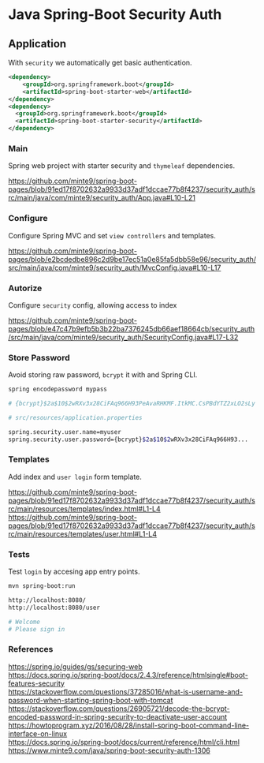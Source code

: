 # Java Spring-Boot Security Auth

## Application

With `security` we automatically get basic authentication.

~~~xml
<dependency>
    <groupId>org.springframework.boot</groupId>
    <artifactId>spring-boot-starter-web</artifactId>
</dependency>
<dependency>
  <groupId>org.springframework.boot</groupId>
  <artifactId>spring-boot-starter-security</artifactId>
</dependency>
~~~

### Main 

Spring web project with starter security and `thymeleaf` dependencies.

https://github.com/minte9/spring-boot-pages/blob/91ed17f8702632a9933d37adf1dccae77b8f4237/security_auth/src/main/java/com/minte9/security_auth/App.java#L10-L21

### Configure

Configure Spring MVC and set `view controllers` and templates.

https://github.com/minte9/spring-boot-pages/blob/e2bcdedbe896c2d9be17ec51a0e85fa5dbb58e96/security_auth/src/main/java/com/minte9/security_auth/MvcConfig.java#L10-L17

### Autorize

Configure `security` config, allowing access to index

https://github.com/minte9/spring-boot-pages/blob/e47c47b9efb5b3b22ba7376245db66aef18664cb/security_auth/src/main/java/com/minte9/security_auth/SecurityConfig.java#L17-L32

### Store Password

Avoid storing raw password, `bcrypt` it with and Spring CLI.

~~~sh
spring encodepassword mypass

# {bcrypt}$2a$10$2wRXv3x28CiFAq966H93PeAvaRHKMF.ItkMC.CsPBdYTZ2xLO2sLy
~~~
~~~sh
# src/resources/application.properties

spring.security.user.name=myuser
spring.security.user.password={bcrypt}$2a$10$2wRXv3x28CiFAq966H93...
~~~

### Templates

Add index and `user login` form template.

https://github.com/minte9/spring-boot-pages/blob/91ed17f8702632a9933d37adf1dccae77b8f4237/security_auth/src/main/resources/templates/index.html#L1-L4
https://github.com/minte9/spring-boot-pages/blob/91ed17f8702632a9933d37adf1dccae77b8f4237/security_auth/src/main/resources/templates/user.html#L1-L4

### Tests

Test `login` by accesing app entry points.

~~~sh
mvn spring-boot:run

http://localhost:8080/
http://localhost:8080/user

# Welcome
# Please sign in 
~~~

### References

https://spring.io/guides/gs/securing-web  
https://docs.spring.io/spring-boot/docs/2.4.3/reference/htmlsingle#boot-features-security  
https://stackoverflow.com/questions/37285016/what-is-username-and-password-when-starting-spring-boot-with-tomcat  
https://stackoverflow.com/questions/26905721/decode-the-bcrypt-encoded-password-in-spring-security-to-deactivate-user-account  
https://howtoprogram.xyz/2016/08/28/install-spring-boot-command-line-interface-on-linux  
https://docs.spring.io/spring-boot/docs/current/reference/html/cli.html  
https://www.minte9.com/java/spring-boot-security-auth-1306  